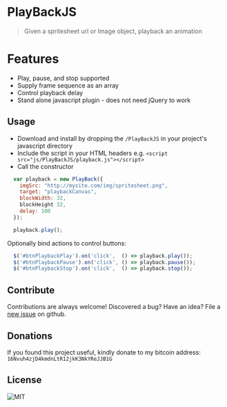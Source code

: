 # PlayBackJS
> Given a spritesheet url or Image object, playback an animation

# Features
- Play, pause, and stop supported
- Supply frame sequence as an array
- Control playback delay
- Stand alone javascript plugin - does not need jQuery to work

## Usage
- Download and install by dropping the ```/PlayBackJS``` in your project's javascript directory
- Include the script in your HTML headers e.g. ```<script src="js/PlayBackJS/playback.js"></script>```
- Call the constructor
```javascript
  var playback = new PlayBack({
    imgSrc: "http://mysite.com/img/spritesheet.png",
    target: "playbackCanvas",
    blockWidth: 32,
    blockHeight 32,
    delay: 100
  });

  playback.play();
```

Optionally bind actions to control buttons:

```javascript
  $('#btnPlaybackPlay').on('click',  () => playback.play());
  $('#btnPlaybackPause').on('click', () => playback.pause());
  $('#btnPlaybackStop').on('click',  () => playback.stop());
```

## Contribute
Contributions are always welcome! Discovered a bug? Have an idea? File a [new issue](https://github.com/TheMaverickProgrammer/PlayBackJS/issues) on github.

## Donations
If you found this project useful, kindly donate to my bitcoin address: ```16Nvuh4zjD4kmdnLtR12jkK3NkYReJJB1G```

## License

![MIT](https://dl.dropbox.com/s/dmnb84n9s6sn55e/mit.png)
